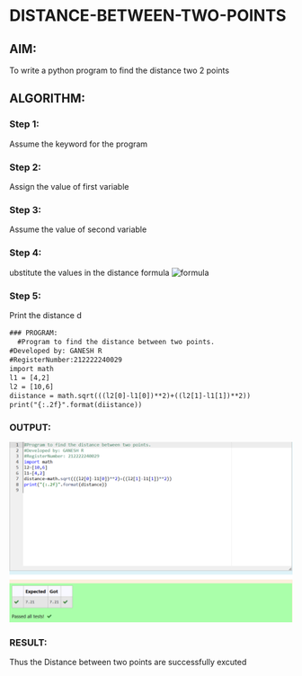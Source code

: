 # DISTANCE-BETWEEN-TWO-POINTS

## AIM:
To write a python program to find the distance two 2 points
## ALGORITHM:
### Step 1: 
Assume the keyword for the program
### Step 2: 
Assign the value of first variable
### Step 3: 
Assume the value of second variable 
### Step 4: 
ubstitute the values in the distance formula ![formula](./formula.JPG)
### Step 5: 
Print the distance d
```
### PROGRAM:
  #Program to find the distance between two points.
#Developed by: GANESH R
#RegisterNumber:212222240029
import math
l1 = [4,2]
l2 = [10,6]
diistance = math.sqrt(((l2[0]-l1[0])**2)+((l2[1]-l1[1])**2))
print("{:.2f}".format(diistance))
```

### OUTPUT:
![output](./pe3.png)

### RESULT:
Thus the Distance between two points are successfully excuted
